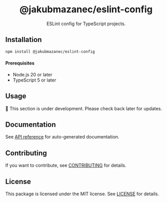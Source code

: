 <!-- header -->
<div align="center">

# @jakubmazanec/eslint-config

ESLint config for TypeScript projects.

</div>
<!-- header -->

## Installation

```sh
npm install @jakubmazanec/eslint-config
```

#### Prerequisites

- Node.js 20 or later
- TypeScript 5 or later

## Usage

🚧 This section is under development. Please check back later for updates.

## Documentation

See [API reference](./docs) for auto-generated documentation.

## Contributing

If you want to contribute, see [CONTRIBUTING](./CONTRIBUTING.md) for details.

## License

This package is licensed under the MIT license. See [LICENSE](./LICENSE.md) for details.
